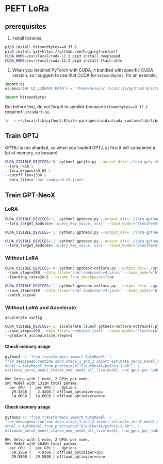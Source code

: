 # PEFT LoRa

## prerequisites 

1. Install libraries,

```bash
pip3 install bitsandbytes==0.37.2
pip3 install git+https://github.com/huggingface/peft
CUDA_HOME=/usr/local/cuda-11.2 pip3 install deepspeed
CUDA_HOME=/usr/local/cuda-11.2 pip3 install flash-attn
```

1. When you installed PyTorch with CUDA, it bundled with specific CUDA version, so I suggest to use that CUDA for `bitsandbytes`, for an example,

```python
import os
os.environ['LD_LIBRARY_PATH'] = '/home/husein/.local/lib/python3.8/site-packages/nvidia/cuda_runtime/lib'

import bitsandbytes
```

But before that, do not forget to symlink because `bitsandbytes==0.37.2` required `libcudart.so`,

```bash
ln -s ~/.local/lib/python3.8/site-packages/nvidia/cuda_runtime/lib/libcudart.so.11.0 ~/.local/lib/python3.8/site-packages/nvidia/cuda_runtime/lib/libcudart.so
```

## Train GPTJ

GPT6J is not sharded, so when you loaded GPTJ, at first it will consumed a lot of memory, so beware!

```bash
CUDA_VISIBLE_DEVICES='0' python3 gptj6b.py --output_dir='./lora-gptj-v5' \
--lora_r=16 \
--lora_dropout=0.05 \
--cutoff_len=1536 \
--data_files='shuf-combined-v3.jsonl'
```

## Train GPT-NeoX

### LoRA

```bash
CUDA_VISIBLE_DEVICES='1' python3 gptneox.py --output_dir='./lora-gptneox-v5' --save_steps=100 --lora_r=16 --lora_dropout=0.05 --cutoff_len=1536 --data_files='shuf-combined-v3.jsonl' \
--lora_target_modules='[query_key_value, xxx]' --base_model='EleutherAI/pythia-2.8b'
```

```bash
CUDA_VISIBLE_DEVICES='1' python3 gptneox.py --output_dir='./lora-gptneox-v7' --save_steps=100 --lora_r=16 --lora_dropout=0.05 --cutoff_len=1536 --data_files='shuf-combined-v4.jsonl' --lora_target_modules='[query_key_value, xxx]' --base_model='EleutherAI/pythia-2.8b' --micro_batch_size=8
```

```bash
CUDA_VISIBLE_DEVICES='1' python3 gptneox.py --output_dir='./lora-gptneox-v7' --save_steps=100 --lora_r=16 --lora_dropout=0.05 --cutoff_len=1536 --data_files='shuf-combined-v4.jsonl' \
--lora_target_modules='[query_key_value, xxx]' --base_model='EleutherAI/pythia-6.9b'
```

### Without LoRA

```bash
CUDA_VISIBLE_DEVICES='0' python3 gptneox-notlora.py --output_dir='./gptneox-pythia-1b' \
--save_steps=200 --data_files='shuf-combined-v4.jsonl' --base_model='EleutherAI/pythia-1b' \
--learning_rate=2e-5 --resume_from_checkpoint=True
```

```bash
CUDA_VISIBLE_DEVICES='1' python3 gptneox-notlora.py --output_dir='./gptneox-pythia-410m' \
--save_steps=200 --data_files='shuf-combined-v4.jsonl' --base_model='EleutherAI/pythia-410m' \
--batch_size=8
```

### Without LoRA and Accelerate

```bash
accelerate config
```

```bash
CUDA_VISIBLE_DEVICES='1' accelerate launch gptneox-notlora-notrainer.py --output_dir='./gptneox-pythia-1.4b' \
--save_steps=200 --data_files='combined.jsonl' --base_model='EleutherAI/pythia-1.4b' \
--gradient_accumulation_steps=1
```

#### Check memory usage

```bash
python3 -c 'from transformers import AutoModel; \
from deepspeed.runtime.zero.stage_1_and_2 import estimate_zero2_model_states_mem_needs_all_live; \
model = AutoModel.from_pretrained("EleutherAI/pythia-1.4b"); \
estimate_zero2_model_states_mem_needs_all_live(model, num_gpus_per_node=2, num_nodes=1)'
```

```text
HW: Setup with 1 node, 2 GPUs per node.
SW: Model with 1311M total params.
  per CPU  |  per GPU |   Options
   29.32GB |   2.44GB | offload_optimizer=cpu 
   14.66GB |  14.66GB | offload_optimizer=none
```

#### Check memory usage

```bash
python3 -c 'from transformers import AutoModel; \
from deepspeed.runtime.zero.stage_1_and_2 import estimate_zero2_model_states_mem_needs_all_live; \
model = AutoModel.from_pretrained("EleutherAI/pythia-2.8b"); \
estimate_zero2_model_states_mem_needs_all_live(model, num_gpus_per_node=2, num_nodes=1)'
```

```text
HW: Setup with 1 node, 2 GPUs per node.
SW: Model with 2646M total params.
  per CPU  |  per GPU |   Options
   59.15GB |   4.93GB | offload_optimizer=cpu 
   29.58GB |  29.58GB | offload_optimizer=none
```

